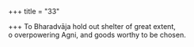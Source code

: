 +++
title = "33"

+++
To Bharadvāja hold out shelter of great extent,  
o overpowering Agni, and goods worthy to be chosen.  
